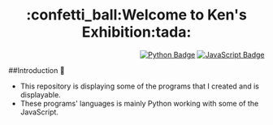 <h1 align="center">:confetti_ball:Welcome to Ken's Exhibition:tada:</h1>

<div align="right">
<a href=""><img src="https://img.shields.io/badge/python-3670A0?style=for-the-badge&logo=python&logoColor=ffdd54" alt="Python Badge"/></a>
<a href=""><img src="https://img.shields.io/badge/javascript-%23323330.svg?style=for-the-badge&logo=javascript&logoColor=%23F7DF1E" alt="JavaScript Badge"/></a>
</div>

##Introduction :loudspeaker:
 - This repository is displaying some of the programs that I created and is displayable.
 - These programs' languages is mainly Python working with some of the JavaScript.